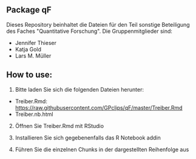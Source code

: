 ## Package qF
Dieses Repository beinhaltet die Dateien für den Teil sonstige Beteiligung des Faches "Quantitative Forschung".
Die Gruppenmitglieder sind: 
- Jennifer Thieser
- Katja Gold
- Lars M. Müller


## How to use:
1. Bitte laden Sie sich die folgenden Dateien herunter: 
- Treiber.Rmd: https://raw.githubusercontent.com/GPclips/qF/master/Treiber.Rmd
- Treiber.nb.html

2. Öffnen Sie Treiber.Rmd mit RStudio

3. Installieren Sie sich gegebenenfalls das R Notebook addin

4. Führen Sie die einzelnen Chunks in der dargestellten Reihenfolge aus
